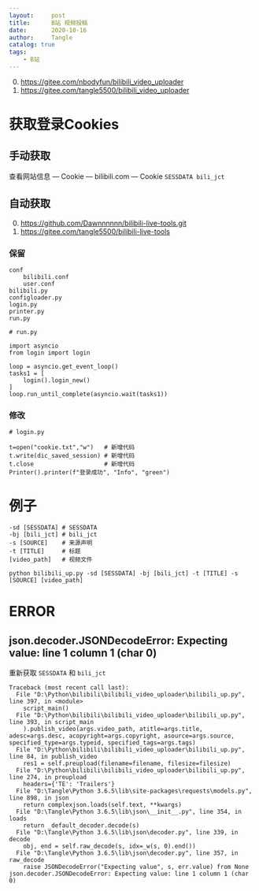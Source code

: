 ```yaml
---
layout:     post
title:      B站 视频投稿
date:       2020-10-16
author:     Tangle
catalog: true
tags:
    - B站
---
```


0. <https://gitee.com/nbodyfun/bilibili_video_uploader>
0. <https://gitee.com/tangle5500/bilibili_video_uploader>

# 获取登录Cookies

## 手动获取

查看网站信息 — Cookie — bilibili.com — Cookie
    ```
    SESSDATA
    bili_jct
    ```

## 自动获取

0. <https://github.com/Dawnnnnnn/bilibili-live-tools.git>
0. <https://gitee.com/tangle5500/bilibili-live-tools>

### 保留

```
conf
    bilibili.conf
    user.conf
bilibili.py
configloader.py
login.py
printer.py
run.py
```
```
# run.py

import asyncio
from login import login

loop = asyncio.get_event_loop()
tasks1 = [
    login().login_new()
]
loop.run_until_complete(asyncio.wait(tasks1))
```

### 修改

```
# login.py

t=open("cookie.txt","w")   # 新增代码
t.write(dic_saved_session) # 新增代码
t.close                    # 新增代码
Printer().printer(f"登录成功", "Info", "green")
```

# 例子

```
-sd [SESSDATA] # SESSDATA
-bj [bili_jct] # bili_jct
-s [SOURCE]    # 来源声明
-t [TITLE]     # 标题
[video_path]   # 视频文件
```

```
python bilibili_up.py -sd [SESSDATA] -bj [bili_jct] -t [TITLE] -s [SOURCE] [video_path]
```

# ERROR

##  json.decoder.JSONDecodeError: Expecting value: line 1 column 1 (char 0)

重新获取 `SESSDATA` 和 `bili_jct`

```
Traceback (most recent call last):
  File "D:\Python\bilibili\bilibili_video_uploader\bilibili_up.py", line 397, in <module>
    script_main()
  File "D:\Python\bilibili\bilibili_video_uploader\bilibili_up.py", line 393, in script_main
    ).publish_video(args.video_path, atitle=args.title, adesc=args.desc, acopyright=args.copyright, asource=args.source, specified_type=args.typeid, specified_tags=args.tags)
  File "D:\Python\bilibili\bilibili_video_uploader\bilibili_up.py", line 84, in publish_video
    res1 = self.preupload(filename=filename, filesize=filesize)
  File "D:\Python\bilibili\bilibili_video_uploader\bilibili_up.py", line 274, in preupload
    headers={'TE': 'Trailers'}
  File "D:\Tangle\Python 3.6.5\lib\site-packages\requests\models.py", line 898, in json
    return complexjson.loads(self.text, **kwargs)
  File "D:\Tangle\Python 3.6.5\lib\json\__init__.py", line 354, in loads
    return _default_decoder.decode(s)
  File "D:\Tangle\Python 3.6.5\lib\json\decoder.py", line 339, in decode
    obj, end = self.raw_decode(s, idx=_w(s, 0).end())
  File "D:\Tangle\Python 3.6.5\lib\json\decoder.py", line 357, in raw_decode
    raise JSONDecodeError("Expecting value", s, err.value) from None
json.decoder.JSONDecodeError: Expecting value: line 1 column 1 (char 0)
```
